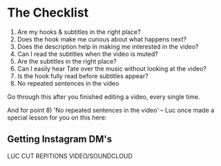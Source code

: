 # The Checklist

1) Are my hooks & subtitles in the right place?
2) Does the hook make me curious about what happens next?
3) Does the description help in making me interested in the video?
4) Can I read the subtitles when the video is muted?
5) Are the subtitles in the right place?
6) Can I easily hear Tate over the music without looking at the video?
7) Is the hook fully read before subtitles appear?
8) No repeated sentences in the video

Go through this after you finished editing a video, every single time.

And for point 8) 'No repeated sentences in the video' – Luc once made a special lesson for you on this here:

## Getting Instagram DM's 

LUC CUT REPITIONS VIDEO/SOUNDCLOUD